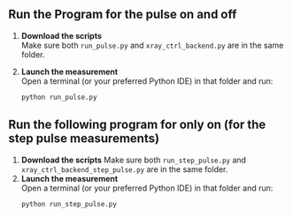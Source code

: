 ## Run the Program for the pulse on and off

1. **Download the scripts**  
   Make sure both `run_pulse.py` and `xray_ctrl_backend.py` are in the same folder.

2. **Launch the measurement**  
   Open a terminal (or your preferred Python IDE) in that folder and run:
   ```bash
   python run_pulse.py

## Run the following program for only on (for the step pulse measurements)
1. **Download the scripts**
   Make sure both `run_step_pulse.py`  and `xray_ctrl_backend_step_pulse.py` are in the same folder.
2. **Launch the measurement**  
   Open a terminal (or your preferred Python IDE) in that folder and run:
   ```bash
   python run_step_pulse.py

